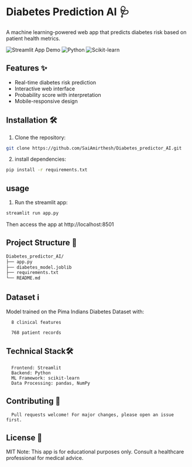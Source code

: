 # Diabetes Prediction AI 🩺

A machine learning-powered web app that predicts diabetes risk based on patient health metrics.

![Streamlit App Demo](https://img.shields.io/badge/Streamlit-FF4B4B?style=for-the-badge&logo=Streamlit&logoColor=white)
![Python](https://img.shields.io/badge/Python-3.10%2B-blue)
![Scikit-learn](https://img.shields.io/badge/Scikit--learn-1.2.2-orange)

## Features ✨
- Real-time diabetes risk prediction
- Interactive web interface
- Probability score with interpretation
- Mobile-responsive design

## Installation 🛠️
   1. Clone the repository:
   ```bash
   git clone https://github.com/SaiAmirthesh/Diabetes_predictor_AI.git
   ```
   2. install dependencies:
   ```bash
   pip install -r requirements.txt
   ```

## usage
   1. Run the streamlit app:
   ```bash
   streamlit run app.py
   ```
   Then access the app at http://localhost:8501

## Project Structure 📂
   ```bash
   Diabetes_predictor_AI/
   ├── app.py                 
   ├── diabetes_model.joblib  
   ├── requirements.txt       
   └── README.md              
   ```

## Dataset ℹ️

   Model trained on the Pima Indians Diabetes Dataset with:

      8 clinical features

      768 patient records

## Technical Stack🛠️
   
      Frontend: Streamlit
      Backend: Python
      ML Framework: scikit-learn
      Data Processing: pandas, NumPy      

## Contributing 🤝
      Pull requests welcome! For major changes, please open an issue first.

## License 📜
   MIT
   Note: This app is for educational purposes only. Consult a healthcare professional for medical advice.


